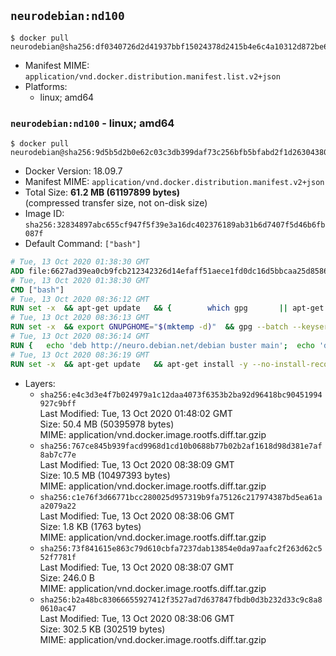 ## `neurodebian:nd100`

```console
$ docker pull neurodebian@sha256:df0340726d2d41937bbf15024378d2415b4e6c4a10312d872be681996915e0d1
```

-	Manifest MIME: `application/vnd.docker.distribution.manifest.list.v2+json`
-	Platforms:
	-	linux; amd64

### `neurodebian:nd100` - linux; amd64

```console
$ docker pull neurodebian@sha256:9d5b5d2b0e62c03c3db399daf73c256bfb5bfabd2f1d2630438075161a2f93b8
```

-	Docker Version: 18.09.7
-	Manifest MIME: `application/vnd.docker.distribution.manifest.v2+json`
-	Total Size: **61.2 MB (61197899 bytes)**  
	(compressed transfer size, not on-disk size)
-	Image ID: `sha256:32834897abc655cf947f5f39e3a16dc402376189ab31b6d7407f5d46b6fb087f`
-	Default Command: `["bash"]`

```dockerfile
# Tue, 13 Oct 2020 01:38:30 GMT
ADD file:6627ad39ea0cb9fcb212342326d14efaff51aece1fd0dc16d5bbcaa25d858622 in / 
# Tue, 13 Oct 2020 01:38:30 GMT
CMD ["bash"]
# Tue, 13 Oct 2020 08:36:12 GMT
RUN set -x 	&& apt-get update 	&& { 		which gpg 		|| apt-get install -y --no-install-recommends gnupg 	; } 	&& { 		gpg --version | grep -q '^gpg (GnuPG) 1\.' 		|| apt-get install -y --no-install-recommends dirmngr 	; } 	&& rm -rf /var/lib/apt/lists/*
# Tue, 13 Oct 2020 08:36:13 GMT
RUN set -x 	&& export GNUPGHOME="$(mktemp -d)" 	&& gpg --batch --keyserver ha.pool.sks-keyservers.net --recv-keys DD95CC430502E37EF840ACEEA5D32F012649A5A9 	&& gpg --batch --export DD95CC430502E37EF840ACEEA5D32F012649A5A9 > /etc/apt/trusted.gpg.d/neurodebian.gpg 	&& rm -rf "$GNUPGHOME" 	&& apt-key list | grep neurodebian
# Tue, 13 Oct 2020 08:36:14 GMT
RUN { 	echo 'deb http://neuro.debian.net/debian buster main'; 	echo 'deb http://neuro.debian.net/debian data main'; 	echo '#deb-src http://neuro.debian.net/debian-devel buster main'; } > /etc/apt/sources.list.d/neurodebian.sources.list
# Tue, 13 Oct 2020 08:36:19 GMT
RUN set -x 	&& apt-get update 	&& apt-get install -y --no-install-recommends neurodebian-freeze eatmydata 	&& ln -s /usr/bin/eatmydata /usr/local/bin/apt-get 	&& rm -rf /var/lib/apt/lists/*
```

-	Layers:
	-	`sha256:e4c3d3e4f7b024979a1c12daa4073f6353b2ba92d96418bc90451994927c9bff`  
		Last Modified: Tue, 13 Oct 2020 01:48:02 GMT  
		Size: 50.4 MB (50395978 bytes)  
		MIME: application/vnd.docker.image.rootfs.diff.tar.gzip
	-	`sha256:767ce845b939facd9968d1cd10b0688b77b02b2af1618d98d381e7af8ab7c77e`  
		Last Modified: Tue, 13 Oct 2020 08:38:09 GMT  
		Size: 10.5 MB (10497393 bytes)  
		MIME: application/vnd.docker.image.rootfs.diff.tar.gzip
	-	`sha256:c1e76f3d66771bcc280025d957319b9fa75126c217974387bd5ea61aa2079a22`  
		Last Modified: Tue, 13 Oct 2020 08:38:06 GMT  
		Size: 1.8 KB (1763 bytes)  
		MIME: application/vnd.docker.image.rootfs.diff.tar.gzip
	-	`sha256:73f841615e863c79d610cbfa7237dab13854e0da97aafc2f263d62c552f7781f`  
		Last Modified: Tue, 13 Oct 2020 08:38:07 GMT  
		Size: 246.0 B  
		MIME: application/vnd.docker.image.rootfs.diff.tar.gzip
	-	`sha256:b2a48bc83066655927412f3527ad7d637847fbdb0d3b232d33c9c8a80610ac47`  
		Last Modified: Tue, 13 Oct 2020 08:38:06 GMT  
		Size: 302.5 KB (302519 bytes)  
		MIME: application/vnd.docker.image.rootfs.diff.tar.gzip
